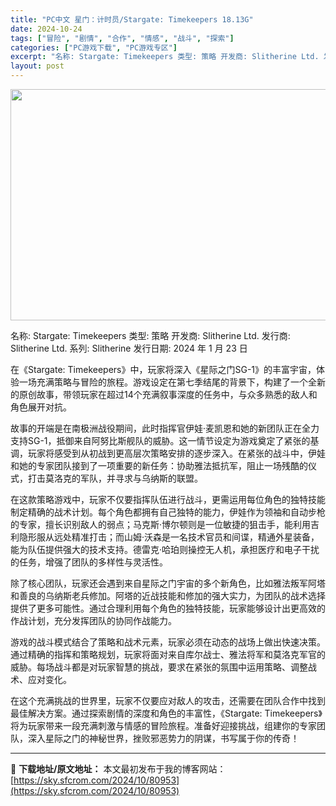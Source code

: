 ```yaml
---
title: "PC中文 星门：计时员/Stargate: Timekeepers 18.13G"
date: 2024-10-24
tags: ["冒险", "剧情", "合作", "情感", "战斗", "探索"]
categories: ["PC游戏下载", "PC游戏专区"]
excerpt: "名称: Stargate: Timekeepers 类型: 策略 开发商: Slitherine Ltd. 发行商: Slitherine Ltd. 系列: Slitherine 发行日期: 2024 年 1 月 23 日 在《Stargate: Timekeepers》中，玩家将深入《星际之门SG&hellip;"
layout: post
---
```


<img class="aligncenter size-full wp-image-80954" src="https://sky.sfcrom.com/wp-content/uploads/2024/10/2024102316004175.webp" alt="" width="660" height="370" />

名称: Stargate: Timekeepers
类型: 策略
开发商: Slitherine Ltd.
发行商: Slitherine Ltd.
系列: Slitherine
发行日期: 2024 年 1 月 23 日

在《Stargate: Timekeepers》中，玩家将深入《星际之门SG-1》的丰富宇宙，体验一场充满策略与冒险的旅程。游戏设定在第七季结尾的背景下，构建了一个全新的原创故事，带领玩家在超过14个充满叙事深度的任务中，与众多熟悉的敌人和角色展开对抗。

故事的开端是在南极洲战役期间，此时指挥官伊娃·麦凯恩和她的新团队正在全力支持SG-1，抵御来自阿努比斯舰队的威胁。这一情节设定为游戏奠定了紧张的基调，玩家将感受到从初战到更高层次策略安排的逐步深入。在紧张的战斗中，伊娃和她的专家团队接到了一项重要的新任务：协助雅法抵抗军，阻止一场残酷的仪式，打击莫洛克的军队，并寻求与乌纳斯的联盟。

在这款策略游戏中，玩家不仅要指挥队伍进行战斗，更需运用每位角色的独特技能制定精确的战术计划。每个角色都拥有自己独特的能力，伊娃作为领袖和自动步枪的专家，擅长识别敌人的弱点；马克斯·博尔顿则是一位敏捷的狙击手，能利用吉利隐形服从远处精准打击；而山姆·沃森是一名技术官员和间谍，精通外星装备，能为队伍提供强大的技术支持。德雷克·哈珀则操控无人机，承担医疗和电子干扰的任务，增强了团队的多样性与灵活性。

除了核心团队，玩家还会遇到来自星际之门宇宙的多个新角色，比如雅法叛军阿塔和善良的乌纳斯老兵修加。阿塔的近战技能和修加的强大实力，为团队的战术选择提供了更多可能性。通过合理利用每个角色的独特技能，玩家能够设计出更高效的作战计划，充分发挥团队的协同作战能力。

游戏的战斗模式结合了策略和战术元素，玩家必须在动态的战场上做出快速决策。通过精确的指挥和策略规划，玩家将面对来自库尔战士、雅法将军和莫洛克军官的威胁。每场战斗都是对玩家智慧的挑战，要求在紧张的氛围中运用策略、调整战术、应对变化。

在这个充满挑战的世界里，玩家不仅要应对敌人的攻击，还需要在团队合作中找到最佳解决方案。通过探索剧情的深度和角色的丰富性，《Stargate: Timekeepers》将为玩家带来一段充满刺激与情感的冒险旅程。准备好迎接挑战，组建你的专家团队，深入星际之门的神秘世界，挫败邪恶势力的阴谋，书写属于你的传奇！

---
📖 **下载地址/原文地址：** 本文最初发布于我的博客网站：[https://sky.sfcrom.com/2024/10/80953](https://sky.sfcrom.com/2024/10/80953)
